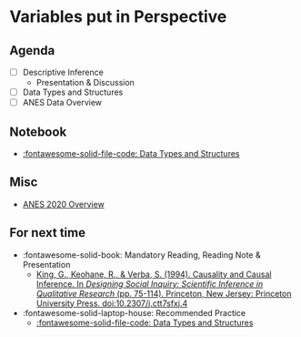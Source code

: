 # Variables put in Perspective

## Agenda
- [ ] Descriptive Inference
    - Presentation & Discussion
- [ ] Data Types and Structures
- [ ] ANES Data Overview

## Notebook

- [:fontawesome-solid-file-code: Data Types and Structures](https://colab.research.google.com/github/mickaeltemporao/itds/blob/main/materials/02-data-types-and-structures.ipynb)

## Misc
- [ANES 2020 Overview](https://sda.berkeley.edu/sdaweb/docs/nes2020full/DOC/hcbkf01.htm)

## For next time
- :fontawesome-solid-book: Mandatory Reading, Reading Note & Presentation
    - [King, G., Keohane, R., & Verba, S. (1994). Causality and Causal Inference. In *Designing Social Inquiry: Scientific Inference in Qualitative Research* (pp. 75-114). Princeton, New Jersey: Princeton University Press. doi:10.2307/j.ctt7sfxj.4](https://proxy.sciencespobordeaux.fr:5139/document/doi/10.1515/9781400821211-004/pdf)
- :fontawesome-solid-laptop-house: Recommended Practice
    - [:fontawesome-solid-file-code: Data Types and Structures](https://colab.research.google.com/github/mickaeltemporao/itds/blob/main/materials/02-data-types-and-structures.ipynb)
